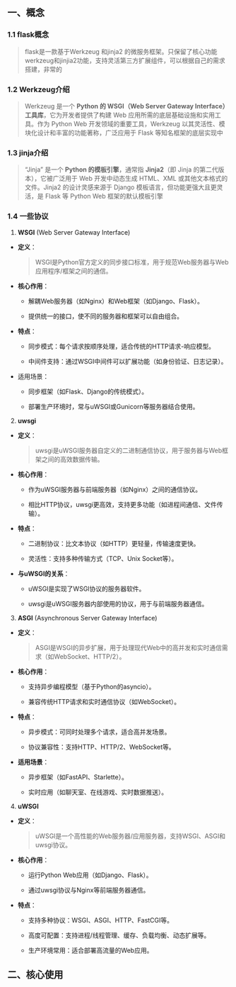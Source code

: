 ## 一、概念

### 1.1 flask概念

> flask是一款基于Werkzeug 和jinja2 的微服务框架。只保留了核心功能werkzeug和jinjia2功能，支持灵活第三方扩展组件，可以根据自己的需求搭建，非常的

### 1.2 Werkzeug介绍

> Werkzeug 是一个 **Python 的 WSGI（Web Server Gateway Interface）工具库**，它为开发者提供了构建 Web 应用所需的底层基础设施和实用工具。作为 Python Web 开发领域的重要工具，Werkzeug 以其灵活性、模块化设计和丰富的功能著称，广泛应用于 Flask 等知名框架的底层实现中

### 1.3 jinja介绍

> “Jinja” 是一个 **Python 的模板引擎**，通常指 **Jinja2**（即 Jinja 的第二代版本），它被广泛用于 Web 开发中动态生成 HTML、XML 或其他文本格式的文件。Jinja2 的设计灵感来源于 Django 模板语言，但功能更强大且更灵活，是 Flask 等 Python Web 框架的默认模板引擎

### 1.4 一些协议

1. **WSGI** (Web Server Gateway Interface)

  - **定义**：

    > WSGI是Python官方定义的同步接口标准，用于规范Web服务器与Web应用程序/框架之间的通信。

  - **核心作用**：

    - 解耦Web服务器（如Nginx）和Web框架（如Django、Flask）。

    - 提供统一的接口，使不同的服务器和框架可以自由组合。

  - **特点**：

    - 同步模式：每个请求按顺序处理，适合传统的HTTP请求-响应模型。

    - 中间件支持：通过WSGI中间件可以扩展功能（如身份验证、日志记录）。

  - 适用场景：

    - 同步框架（如Flask、Django的传统模式）。

    - 部署生产环境时，常与uWSGI或Gunicorn等服务器结合使用。

2. **uwsgi**

  - **定义**：

    > uwsgi是uWSGI服务器自定义的二进制通信协议，用于服务器与Web框架之间的高效数据传输。

  - **核心作用**：

    - 作为uWSGI服务器与前端服务器（如Nginx）之间的通信协议。

    - 相比HTTP协议，uwsgi更高效，支持更多功能（如进程间通信、文件传输）。

  - **特点**：

    - 二进制协议：比文本协议（如HTTP）更轻量，传输速度更快。

    - 灵活性：支持多种传输方式（TCP、Unix Socket等）。

  - **与uWSGI的关系**：

    - uWSGI是实现了WSGI协议的服务器软件。

    - uwsgi是uWSGI服务器内部使用的协议，用于与前端服务器通信。

3. **ASGI** (Asynchronous Server Gateway Interface)

  - **定义**：

    > ASGI是WSGI的异步扩展，用于处理现代Web中的高并发和实时通信需求（如WebSocket、HTTP/2）。

  - **核心作用**：

    - 支持异步编程模型（基于Python的asyncio）。

    - 兼容传统HTTP请求和实时通信协议（如WebSocket）。

  - **特点**：

    - 异步模式：可同时处理多个请求，适合高并发场景。

    - 协议兼容性：支持HTTP、HTTP/2、WebSocket等。

  - **适用场景**：

    - 异步框架（如FastAPI、Starlette）。

    - 实时应用（如聊天室、在线游戏、实时数据推送）。

4. **uWSGI**

  - **定义**：

    > uWSGI是一个高性能的Web服务器/应用服务器，支持WSGI、ASGI和uwsgi协议。

  - **核心作用**：

    - 运行Python Web应用（如Django、Flask）。

    - 通过uwsgi协议与Nginx等前端服务器通信。

  - **特点**：

    - 支持多种协议：WSGI、ASGI、HTTP、FastCGI等。

    - 高度可配置：支持进程/线程管理、缓存、负载均衡、动态扩展等。

    - 生产环境常用：适合部署高流量的Web应用。

## 二、核心使用



